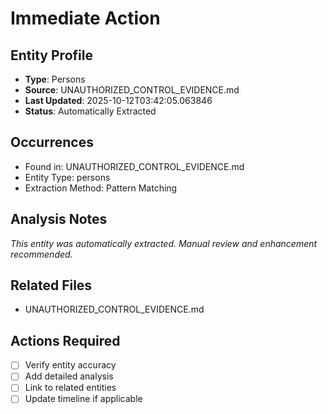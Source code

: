 # Immediate Action

## Entity Profile
- **Type**: Persons
- **Source**: UNAUTHORIZED_CONTROL_EVIDENCE.md
- **Last Updated**: 2025-10-12T03:42:05.063846
- **Status**: Automatically Extracted

## Occurrences
- Found in: UNAUTHORIZED_CONTROL_EVIDENCE.md
- Entity Type: persons
- Extraction Method: Pattern Matching

## Analysis Notes
*This entity was automatically extracted. Manual review and enhancement recommended.*

## Related Files
- UNAUTHORIZED_CONTROL_EVIDENCE.md

## Actions Required
- [ ] Verify entity accuracy
- [ ] Add detailed analysis
- [ ] Link to related entities
- [ ] Update timeline if applicable
